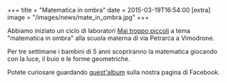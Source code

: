 +++
title = "Matematica in ombra"
date = 2015-03-19T16:54:00
[extra]
image = "/images/news/mate_in_ombra.jpg"
+++

Abbiamo iniziato un ciclo di laboratori [Mai troppo piccoli][1] a tema "matematica in ombra" alla scuola materna di via Petrarca a Vimodrone.

Per tre settimane i bambini di 5 anni scopriranno la matematica giocando con la luce, il buio e le forme geometriche.

Potete curiosare guardando [quest'album][2] sulla nostra pagina di Facebook.

[1]: /#mai-troppo-piccoli
[2]: https://www.facebook.com/media/set/?set=a.719259288134634.1073741833.697513523642544&type=3
